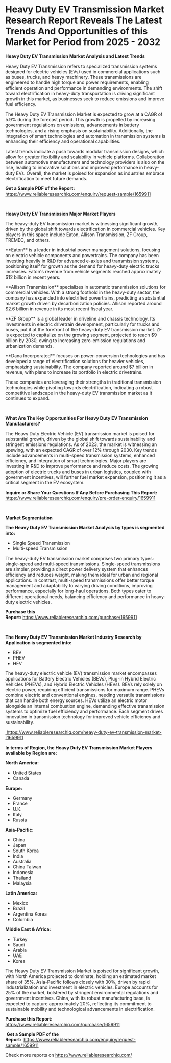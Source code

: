 <p><h1>Heavy Duty EV Transmission Market Research Report Reveals The Latest Trends And Opportunities of this Market for Period from 2025 - 2032</h1></p><p><strong>Heavy Duty EV Transmission Market Analysis and Latest Trends</strong></p>
<p><p>Heavy Duty EV Transmission refers to specialized transmission systems designed for electric vehicles (EVs) used in commercial applications such as buses, trucks, and heavy machinery. These transmissions are engineered to handle high torque and power requirements, enabling efficient operation and performance in demanding environments. The shift toward electrification in heavy-duty transportation is driving significant growth in this market, as businesses seek to reduce emissions and improve fuel efficiency.</p><p>The Heavy Duty EV Transmission Market is expected to grow at a CAGR of 5.9% during the forecast period. This growth is propelled by increasing government regulations on emissions, advancements in battery technologies, and a rising emphasis on sustainability. Additionally, the integration of smart technologies and automation in transmission systems is enhancing their efficiency and operational capabilities. </p><p>Latest trends indicate a push towards modular transmission designs, which allow for greater flexibility and scalability in vehicle platforms. Collaboration between automotive manufacturers and technology providers is also on the rise, leading to innovative solutions and improved performance in heavy-duty EVs. Overall, the market is poised for expansion as industries embrace electrification to meet future demands.</p></p>
<p><strong>Get a Sample PDF of the Report:&nbsp;</strong> <a href="https://www.reliableresearchiq.com/enquiry/request-sample/1659911?utm_campaign=121&utm_medium=2&utm_source=Github&utm_content=ia&utm_term=17012025&utm_id=heavy-duty-ev-transmission">https://www.reliableresearchiq.com/enquiry/request-sample/1659911</a></p>
<p>&nbsp;</p>
<p><strong>Heavy Duty EV Transmission Major Market Players</strong></p>
<p><p>The heavy-duty EV transmission market is witnessing significant growth, driven by the global shift towards electrification in commercial vehicles. Key players in this space include Eaton, Allison Transmission, ZF Group, TREMEC, and others.</p><p>**Eaton** is a leader in industrial power management solutions, focusing on electric vehicle components and powertrains. The company has been investing heavily in R&D for advanced e-axles and transmission systems, positioning itself for growth as the demand for heavy-duty electric trucks increases. Eaton's revenue from vehicle segments reached approximately $12 billion in recent years.</p><p>**Allison Transmission** specializes in automatic transmission solutions for commercial vehicles. With a strong foothold in the heavy-duty sector, the company has expanded into electrified powertrains, predicting a substantial market growth driven by decarbonization policies. Allison reported around $2.6 billion in revenue in its most recent fiscal year.</p><p>**ZF Group** is a global leader in driveline and chassis technology. Its investments in electric drivetrain development, particularly for trucks and buses, put it at the forefront of the heavy-duty EV transmission market. ZF is expected to capitalize on the growing segment, projected to reach $9 billion by 2030, owing to increasing zero-emission regulations and urbanization demands.</p><p>**Dana Incorporated** focuses on power-conversion technologies and has developed a range of electrification solutions for heavier vehicles, emphasizing sustainability. The company reported around $7 billion in revenue, with plans to increase its portfolio in electric drivetrains.</p><p>These companies are leveraging their strengths in traditional transmission technologies while pivoting towards electrification, indicating a robust competitive landscape in the heavy-duty EV transmission market as it continues to expand.</p></p>
<p>&nbsp;</p>
<p><strong>What Are The Key Opportunities For Heavy Duty EV Transmission Manufacturers?</strong></p>
<p><p>The Heavy Duty Electric Vehicle (EV) transmission market is poised for substantial growth, driven by the global shift towards sustainability and stringent emissions regulations. As of 2023, the market is witnessing an upswing, with an expected CAGR of over 12% through 2030. Key trends include advancements in multi-speed transmission systems, enhanced efficiency, and integration of smart technologies. Major players are investing in R&D to improve performance and reduce costs. The growing adoption of electric trucks and buses in urban logistics, coupled with government incentives, will further fuel market expansion, positioning it as a critical segment in the EV ecosystem.</p></p>
<p><strong>Inquire or Share Your Questions If Any Before Purchasing This Report:</strong> <a href="https://www.reliableresearchiq.com/enquiry/pre-order-enquiry/1659911?utm_campaign=121&utm_medium=2&utm_source=Github&utm_content=ia&utm_term=17012025&utm_id=heavy-duty-ev-transmission">https://www.reliableresearchiq.com/enquiry/pre-order-enquiry/1659911</a></p>
<p>&nbsp;</p>
<p><strong>Market Segmentation</strong></p>
<p><strong>The Heavy Duty EV Transmission Market Analysis by types is segmented into:</strong></p>
<p><ul><li>Single Speed Transmission</li><li>Multi-speed Transmission</li></ul></p>
<p><p>The heavy-duty EV transmission market comprises two primary types: single-speed and multi-speed transmissions. Single-speed transmissions are simpler, providing a direct power delivery system that enhances efficiency and reduces weight, making them ideal for urban and regional applications. In contrast, multi-speed transmissions offer better torque management and adaptability to varying driving conditions, improving performance, especially for long-haul operations. Both types cater to different operational needs, balancing efficiency and performance in heavy-duty electric vehicles.</p></p>
<p><strong>Purchase this Report:&nbsp;</strong><a href="https://www.reliableresearchiq.com/purchase/1659911?utm_campaign=121&utm_medium=2&utm_source=Github&utm_content=ia&utm_term=17012025&utm_id=heavy-duty-ev-transmission">https://www.reliableresearchiq.com/purchase/1659911</a></p>
<p>&nbsp;</p>
<p><strong>The Heavy Duty EV Transmission Market Industry Research by Application is segmented into:</strong></p>
<p><ul><li>BEV</li><li>PHEV</li><li>HEV</li></ul></p>
<p><p>The heavy-duty electric vehicle (EV) transmission market encompasses applications for Battery Electric Vehicles (BEVs), Plug-in Hybrid Electric Vehicles (PHEVs), and Hybrid Electric Vehicles (HEVs). BEVs rely solely on electric power, requiring efficient transmissions for maximum range. PHEVs combine electric and conventional engines, needing versatile transmissions that can handle both energy sources. HEVs utilize an electric motor alongside an internal combustion engine, demanding effective transmission systems to optimize fuel efficiency and performance. Each segment drives innovation in transmission technology for improved vehicle efficiency and sustainability.</p></p>
<p><a href="https://www.reliableresearchiq.com/heavy-duty-ev-transmission-market-r1659911?utm_campaign=121&utm_medium=2&utm_source=Github&utm_content=ia&utm_term=17012025&utm_id=heavy-duty-ev-transmission">&nbsp;https://www.reliableresearchiq.com/heavy-duty-ev-transmission-market-r1659911</a></p>
<p><strong>In terms of Region, the Heavy Duty EV Transmission Market Players available by Region are:</strong></p>
<p>
    <p> <strong> North America: </strong>
        <ul>
            <li>United States</li>
            <li>Canada</li>
        </ul>
        </p> 
    <p> <strong> Europe: </strong>
        <ul>
            <li>Germany</li>
            <li>France</li>
            <li>U.K.</li>
            <li>Italy</li>
            <li>Russia</li>
        </ul>
        </p> 
    <p> <strong> Asia-Pacific: </strong>
        <ul>
            <li>China</li>
            <li>Japan</li>
            <li>South Korea</li>
            <li>India</li>
            <li>Australia</li>
            <li>China Taiwan</li>
            <li>Indonesia</li>
            <li>Thailand</li>
            <li>Malaysia</li>
        </ul>
        </p> 
    <p> <strong> Latin America: </strong>
        <ul>
            <li>Mexico</li>
            <li>Brazil</li>
            <li>Argentina Korea</li>
            <li>Colombia</li>
        </ul>
        </p> 
    <p> <strong> Middle East & Africa: </strong>
        <ul>
            <li>Turkey</li>
            <li>Saudi</li>
            <li>Arabia</li>
            <li>UAE</li>
            <li>Korea</li>
        </ul>
    </p>
    </p>
<p><p>The Heavy Duty EV Transmission Market is poised for significant growth, with North America projected to dominate, holding an estimated market share of 35%. Asia-Pacific follows closely with 30%, driven by rapid industrialization and investment in electric vehicles. Europe accounts for 25% of the market, bolstered by stringent environmental regulations and government incentives. China, with its robust manufacturing base, is expected to capture approximately 20%, reflecting its commitment to sustainable mobility and technological advancements in electrification.</p></p>
<p><strong>Purchase this Report: </strong><a href="https://www.reliableresearchiq.com/purchase/1659911?utm_campaign=121&utm_medium=2&utm_source=Github&utm_content=ia&utm_term=17012025&utm_id=heavy-duty-ev-transmission">https://www.reliableresearchiq.com/purchase/1659911</a></p>
<p>&nbsp;<strong>Get a Sample PDF of the Report:&nbsp;&nbsp;</strong><a href="https://www.reliableresearchiq.com/enquiry/request-sample/1659911?utm_campaign=121&utm_medium=2&utm_source=Github&utm_content=ia&utm_term=17012025&utm_id=heavy-duty-ev-transmission">https://www.reliableresearchiq.com/enquiry/request-sample/1659911</a></p>
<p><strong></strong></p>
<p>Check more reports on <a href="https://www.reliableresearchiq.com/?utm_campaign=121&utm_medium=2&utm_source=Github&utm_content=ia&utm_term=17012025&utm_id=heavy-duty-ev-transmission">https://www.reliableresearchiq.com/</a></p>
